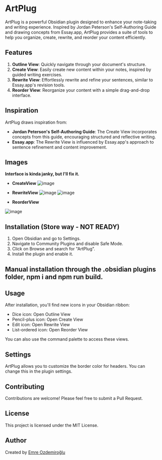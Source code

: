 # ArtPlug

ArtPlug is a powerful Obsidian plugin designed to enhance your note-taking and writing experience. Inspired by Jordan Peterson's Self-Authoring Guide and drawing concepts from Essay.app, ArtPlug provides a suite of tools to help you organize, create, rewrite, and reorder your content efficiently.

## Features

1. **Outline View**: Quickly navigate through your document's structure.
2. **Create View**: Easily create new content within your notes, inspired by guided writing exercises.
3. **Rewrite View**: Effortlessly rewrite and refine your sentences, similar to Essay.app's revision tools.
4. **Reorder View**: Reorganize your content with a simple drag-and-drop interface.

## Inspiration

ArtPlug draws inspiration from:

- **Jordan Peterson's Self-Authoring Guide**: The Create View incorporates concepts from this guide, encouraging structured and reflective writing.
- **Essay.app**: The Rewrite View is influenced by Essay.app's approach to sentence refinement and content improvement.

## Images

**Interface is kinda janky, but I'll fix it.**

- **CreateView**
![image](https://github.com/user-attachments/assets/23b544f2-e216-4fb1-ab90-8e02b91ce789)

- **RewriteView**
![image](https://github.com/user-attachments/assets/e51b02e1-90eb-4945-b67c-f119088227a8)
![image](https://github.com/user-attachments/assets/6f5296a8-9933-433a-9b6b-b9307d8f9ac5)


- **ReorderView**

![image](https://github.com/user-attachments/assets/de21544c-122a-4fc4-9a2c-890cdfbb5931)



## Installation (Store way - NOT READY)

1. Open Obsidian and go to Settings.
2. Navigate to Community Plugins and disable Safe Mode.
3. Click on Browse and search for "ArtPlug".
4. Install the plugin and enable it.

## Manual installation through the .obsidian plugins folder, npm i and npm run build.

## Usage

After installation, you'll find new icons in your Obsidian ribbon:

- Dice icon: Open Outline View
- Pencil-plus icon: Open Create View
- Edit icon: Open Rewrite View
- List-ordered icon: Open Reorder View

You can also use the command palette to access these views.

## Settings

ArtPlug allows you to customize the border color for headers. You can change this in the plugin settings.

## Contributing

Contributions are welcome! Please feel free to submit a Pull Request.

## License

This project is licensed under the MIT License.

## Author

Created by [Emre Ozdemiroğlu](https://github.com/emreozdemiroglu)
